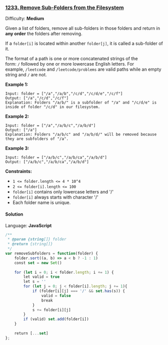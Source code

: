 ### [1233\. Remove Sub-Folders from the Filesystem](https://leetcode.com/problems/remove-sub-folders-from-the-filesystem/)

Difficulty: **Medium**


Given a list of folders, remove all sub-folders in those folders and return in **any order** the folders after removing.

If a `folder[i]` is located within another `folder[j]`, it is called a sub-folder of it.

The format of a path is one or more concatenated strings of the form: `/` followed by one or more lowercase English letters. For example, `/leetcode` and `/leetcode/problems` are valid paths while an empty string and `/` are not.

**Example 1:**

```
Input: folder = ["/a","/a/b","/c/d","/c/d/e","/c/f"]
Output: ["/a","/c/d","/c/f"]
Explanation: Folders "/a/b/" is a subfolder of "/a" and "/c/d/e" is inside of folder "/c/d" in our filesystem.
```

**Example 2:**

```
Input: folder = ["/a","/a/b/c","/a/b/d"]
Output: ["/a"]
Explanation: Folders "/a/b/c" and "/a/b/d/" will be removed because they are subfolders of "/a".
```

**Example 3:**

```
Input: folder = ["/a/b/c","/a/b/ca","/a/b/d"]
Output: ["/a/b/c","/a/b/ca","/a/b/d"]
```

**Constraints:**

*   `1 <= folder.length <= 4 * 10^4`
*   `2 <= folder[i].length <= 100`
*   `folder[i]` contains only lowercase letters and '/'
*   `folder[i]` always starts with character '/'
*   Each folder name is unique.


#### Solution

Language: **JavaScript**

```javascript
/**
 * @param {string[]} folder
 * @return {string[]}
 */
var removeSubfolders = function(folder) {
    folder.sort((a, b) => a < b ? -1 : 1)
    const set = new Set()
    
    for (let i = 0; i < folder.length; i += 1) {
        let valid = true
        let s = ''
        for (let j = 0; j < folder[i].length; j += 1){
            if (folder[i][j] === '/' && set.has(s)) {
                valid = false
                break
            }
            s += folder[i][j]
        }
        if (valid) set.add(folder[i])
    }
    
    return [...set]
};
```